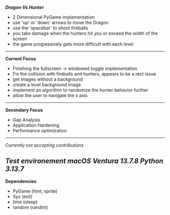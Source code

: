 ***Dragon Vs Hunter***
- 2 Dimensional PyGame implementation
- use 'up' or 'down' arrows to move the Dragon
- use the 'spacebar' to shoot fireballs
- you take damage when the hunters hit you or exceed the width of the screen
- the game progressively gets more difficult with each level
---
**Current Focus**
- Finishing the fullscreen -> windowed toggle implementation
- Fix the collision with fireballs and hunters, appears to be a rect issue
- get images without a background
- create a level background image
- implement an algorithm to randomize the hunter behavior further
- allow the user to navigate the x axis
---
**Secondary Focus**
- Gap Analysis
- Application Hardening
- Performance optimization
---
*Currently not accepting contributions*

*Test environement macOS Ventura 13.7.8*
*Python 3.13.7*
---
**Dependencies**
- PyGame (font, sprite)
- Sys (exit)
- time (sleep)
- random (randint)
